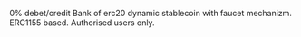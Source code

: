 0% debet/credit Bank of erc20 dynamic stablecoin with faucet mechanizm. ERC1155 based. Authorised users only.
